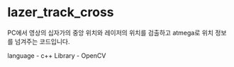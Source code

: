 # lazer_track_cross
PC에서 영상의 십자가의 중앙 위치와 레이저의 위치를 검출하고 atmega로 위치 정보를 넘겨주는 코드입니다.

language - c++
Library - OpenCV
